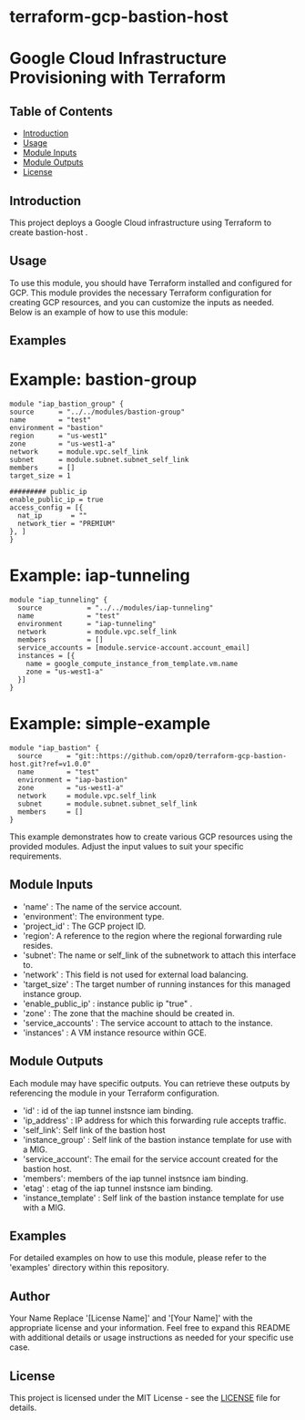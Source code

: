 # terraform-gcp-bastion-host
# Google Cloud Infrastructure Provisioning with Terraform
## Table of Contents

- [Introduction](#introduction)
- [Usage](#usage)
- [Module Inputs](#module-inputs)
- [Module Outputs](#module-outputs)
- [License](#license)

## Introduction
This project deploys a Google Cloud infrastructure using Terraform to create bastion-host .
## Usage
To use this module, you should have Terraform installed and configured for GCP. This module provides the necessary Terraform configuration for creating GCP resources, and you can customize the inputs as needed. Below is an example of how to use this module:
## Examples
# Example: bastion-group
```hcl
module "iap_bastion_group" {
source      = "../../modules/bastion-group"
name        = "test"
environment = "bastion"
region      = "us-west1"
zone        = "us-west1-a"
network     = module.vpc.self_link
subnet      = module.subnet.subnet_self_link
members     = []
target_size = 1

######### public_ip
enable_public_ip = true
access_config = [{
  nat_ip       = ""
  network_tier = "PREMIUM"
}, ]
}
```
# Example: iap-tunneling

```hcl
module "iap_tunneling" {
  source           = "../../modules/iap-tunneling"
  name             = "test"
  environment      = "iap-tunneling"
  network          = module.vpc.self_link
  members          = []
  service_accounts = [module.service-account.account_email]
  instances = [{
    name = google_compute_instance_from_template.vm.name
    zone = "us-west1-a"
  }]
}
```
# Example: simple-example

```hcl
module "iap_bastion" {
  source      = "git::https://github.com/opz0/terraform-gcp-bastion-host.git?ref=v1.0.0"
  name        = "test"
  environment = "iap-bastion"
  zone        = "us-west1-a"
  network     = module.vpc.self_link
  subnet      = module.subnet.subnet_self_link
  members     = []
}
```

This example demonstrates how to create various GCP resources using the provided modules. Adjust the input values to suit your specific requirements.

## Module Inputs

- 'name'  : The name of the service account.
- 'environment': The environment type.
- 'project_id' : The GCP project ID.
- 'region': A reference to the region where the regional forwarding rule resides.
- 'subnet': The name or self_link of the subnetwork to attach this interface to.
- 'network' : This field is not used for external load balancing.
- 'target_size' : The target number of running instances for this managed instance group.
- 'enable_public_ip' : instance public ip "true" .
- 'zone' : The zone that the machine should be created in.
- 'service_accounts' : The service account to attach to the instance.
- 'instances' : A VM instance resource within GCE.

## Module Outputs
Each module may have specific outputs. You can retrieve these outputs by referencing the module in your Terraform configuration.

- 'id' : id of the iap tunnel instsnce iam binding.
- 'ip_address' : IP address for which this forwarding rule accepts traffic.
- 'self_link': Self link of the bastion host
- 'instance_group' : Self link of the bastion instance template for use with a MIG.
- 'service_account': The email for the service account created for the bastion host.
- 'members': members of the iap tunnel instsnce iam binding.
- 'etag' : etag of the iap tunnel instsnce iam binding.
- 'instance_template' :  Self link of the bastion instance template for use with a MIG.

## Examples
For detailed examples on how to use this module, please refer to the 'examples' directory within this repository.

## Author
Your Name Replace '[License Name]' and '[Your Name]' with the appropriate license and your information. Feel free to expand this README with additional details or usage instructions as needed for your specific use case.

## License
This project is licensed under the MIT License - see the [LICENSE](https://github.com/opz0/terraform-gcp-bastion-host/blob/readme/LICENSE) file for details.
